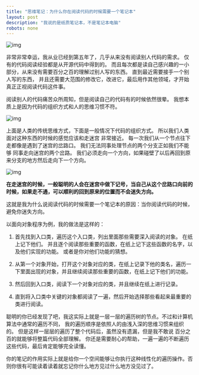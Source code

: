 ```yaml
---
title: "思维笔记：为什么你在阅读代码的时候需要一个笔记本"
layout: post
description: "我说的是纸质笔记本，不是笔记本电脑"
robots: none
---
```


![img](http://i1.tietuku.com/a3d00ed8832e3b38.jpg)

非常非常幸运，我从业已经到第五年了，几乎从来没有阅读别人代码的需求。 仅有的代码阅读经验都是从开源代码中得到的。
而且每次都是读自己感兴趣的一小部分，从来没有需要百分之百的理解过别人写的东西。 直到最近需要接手一个别人写的东西，
并且还需要大范围的修改它，改进它，最后用作其他领域，才开始真正正视阅读代码这件事。

阅读别人的代码痛苦众所周知，但是阅读自己的代码有的时候依然很晕。 我想本质上是因为代码的组织方式和人的思维习惯不符。

![img](http://i1.tietuku.com/231339fa2a10a7a7.jpg)

上面是人类的传统思维方式，下面是一般情况下代码的组织方式。 所以我们人类面对这种东西的时候的感觉应该和走迷宫
非常接近。 每一次我们从一个节点往下走都像是遇到了迷宫的岔路口。 我们无法同事处理节点的两个分支正如我们不能够
同事走向迷宫的两个岔路。 我们必须走向一个方向，如果碰壁了以后再回到原来分支的地方然后走向下一个方向。

![img](http://i1.tietuku.com/26bc5b5e79a9f4f0.jpg)

**在走迷宫的时候，一般聪明的人会在迷宫中做下记号，当自己从这个岔路口向前的时候，如果走不通，可以顺利的回到原来的位置而不会迷失方向。**

这就是我为什么说阅读代码的时候需要一个笔记本的原因：当你阅读代码的时候，
避免你迷失方向。

以面向对象程序为例，我的做法是这样的：

1. 首先找到入口类，遍历这个入口类，列出里面那些需要深入阅读的对象。 在纸上记下他们。 并且逐个阅读那些重要的函数，在纸上记下这些函数的名字，以及他们实现的功能。 或者是你对他们功能的猜想。

2. 从第一个对象开始，打开这个对象对应的类，在纸上记录下他的类名，遍历一下里面出现的对象，并且继续阅读那些重要的函数，在纸上记下他们的功能。
	
3. 然后回到入口类，阅读下一个对象对应的类，并且继续在纸上进行记录。

4. 直到将入口类中关键的对象都阅读了一遍，然后开始选择那些看起来最重要的类进行阅读。

聪明的你已经发现了吧，我这实际上就是一层一层的遍历树的节点。不过和计算机算法中通常的遍历不同，
我的遍历顺序是依照人的由浅入深的思维习惯来组织的。 但是这样一层层的遍历了整个代码后，虽然没有遗漏，但是我不敢说
百分之百的就能够将整篇代码全部理解。 你还是需要耐心的帮助，一遍一遍的不断遍历这些代码，最后肯定能够完全读懂。

你的笔记的作用实际上就是给你一个空间能够让你执行这种线性化的遍历操作。否则你很有可能读着读着就忘记你什么地方见过什么地方没见过了。

